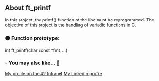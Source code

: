 ## About ft_printf

In this project, the printf() function of the libc must be reprogrammed. The objective of this project is the handling of variadic functions in C.

### 🟠 Function prototype:
int	ft_printf(char const *fmt, ...)

### - You may also like... 🔽
[My profile on the 42 Intranet](https://profile.intra.42.fr/users/mgimon-c)
[My LinkedIn profile](https://www.linkedin.com/in/mgimon-c/)
